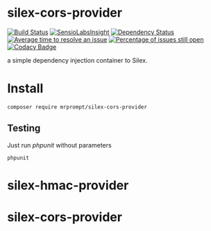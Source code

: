 # silex-cors-provider 
[![Build Status](https://travis-ci.org/mrprompt/silex-cors-provider.png)](https://travis-ci.org/mrprompt/silex-cors-provider) 
[![SensioLabsInsight](https://insight.sensiolabs.com/projects/7b8ed0fc-2f5a-4e6f-84fd-030430a3482e/mini.png)](https://insight.sensiolabs.com/projects/7b8ed0fc-2f5a-4e6f-84fd-030430a3482e)
[![Dependency Status](https://www.versioneye.com/user/projects/55ddde652383e9002500006d/badge.svg?style=flat)](https://www.versioneye.com/user/projects/55ddde652383e9002500006d)
[![Average time to resolve an issue](http://isitmaintained.com/badge/resolution/mrprompt/silex-cors-provider.svg)](http://isitmaintained.com/project/mrprompt/silex-cors-provider "Average time to resolve an issue")
[![Percentage of issues still open](http://isitmaintained.com/badge/open/mrprompt/silex-cors-provider.svg)](http://isitmaintained.com/project/mrprompt/silex-cors-provider "Percentage of issues still open")
[![Codacy Badge](https://api.codacy.com/project/badge/grade/86d167f3a142416283f9f66240dc2f2f)](https://www.codacy.com/app/mrprompt/silex-cors-provider)

a simple dependency injection container to Silex.

# Install

```
composer require mrprompt/silex-cors-provider
```

## Testing

Just run *phpunit* without parameters

```
phpunit
```
# silex-hmac-provider
# silex-cors-provider
